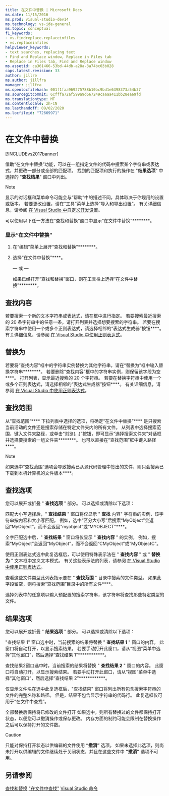 ```yaml
---
title: 在文件中替换 | Microsoft Docs
ms.date: 11/15/2016
ms.prod: visual-studio-dev14
ms.technology: vs-ide-general
ms.topic: conceptual
f1_keywords:
- vs.findreplace.replaceinfiles
- vs.replaceinfiles
helpviewer_keywords:
- text searches, replacing text
- Find and Replace window, Replace in Files tab
- Replace in Files tab, Find and Replace window
ms.assetid: ca361466-53bd-44db-a28a-3a74bc03b028
caps.latest.revision: 33
author: jillre
ms.author: jillfra
manager: jillfra
ms.openlocfilehash: 001f1faa969275788b10bc9bd1e6398373a54b37
ms.sourcegitcommit: 6cfffa72af599a9d667249caaaa411bb28ea69fd
ms.translationtype: MT
ms.contentlocale: zh-CN
ms.lasthandoff: 09/02/2020
ms.locfileid: "72669971"
---
```

# <a name="replace-in-files"></a>在文件中替换
[!INCLUDE[vs2017banner](../includes/vs2017banner.md)]

借助“在文件中替换”功能，可以在一组指定文件的代码中搜索某个字符串或表达式，并更改一部分或全部的匹配项。 找到的匹配项和执行的操作在 "**结果选项**" 中选择的 "**查找结果**" 窗口中列出。

> [!NOTE]
> 显示的对话框和菜单命令可能会与“帮助”中的描述不同，具体取决于你现用的设置或版本。 若要更改设置，请在“工具”菜单上选择“导入和导出设置”。 有关详细信息，请参阅 [在 Visual Studio 中自定义开发设置](https://msdn.microsoft.com/22c4debb-4e31-47a8-8f19-16f328d7dcd3)。

 可以使用以下任一方法在“查找和替换”窗口中显示“在文件中替换”********。

### <a name="to-display-replace-in-files"></a>显示“在文件中替换”

1. 在“编辑”菜单上展开“查找和替换”********。

2. 选择“在文件中替换”****。

     — 或 —

     如果已经打开“查找和替换”窗口，则在工具栏上选择“在文件中替换”********。

## <a name="find-what"></a>查找内容
 若要搜索一个新的文本字符串或表达式，请在框中进行指定。 若要搜索最近搜索的 20 条字符串中的任意一条，请打开列表并选择想要搜索的字符串。 若要在搜索字符串中使用一个或多个正则表达式，请选择相邻的“表达式生成器”按钮****。 有关详细信息，请参阅 [在 Visual Studio 中使用正则表达式](../ide/using-regular-expressions-in-visual-studio.md)。

## <a name="replace-with"></a>替换为
 若要将“查找内容”框中的字符串实例替换为其他字符串，请在“替换为”框中输入替换字符串********。 若要删除“查找内容”框中的字符串实例，则保留该字段为空****。 打开列表，显示最近搜索的 20 个字符串。 若要在替换字符串中使用一个或多个正则表达式，请选择相邻的“表达式生成器”按钮****。 有关详细信息，请参阅 [在 Visual Studio 中使用正则表达式](../ide/using-regular-expressions-in-visual-studio.md)。

## <a name="look-in"></a>查找范围
 从“查找范围”**** 下拉列表中选择的选项，将确定“在文件中替换”**** 是只搜索当前活动的文件还是搜索存储在特定文件夹内的所有文件。 从列表中选择搜索范围，键入文件夹路径，或单击“浏览(...)”按钮，即可显示“选择搜索文件夹”对话框并选择要搜索的一组文件夹********。 也可以直接在“查找范围”框中键入路径****。

> [!NOTE]
> 如果选中“查找范围”选项会导致搜索已从源代码管理中签出的文件，则只会搜索已下载到本机计算机的文件版本****。

## <a name="find-options"></a>查找选项
 您可以展开或折叠 " **查找选项** " 部分。 可以选择或清除以下选项：

 匹配大小写选择后，" **查找结果** " 窗口将仅显示 " **查找** 内容" 字符串的实例，该字符串按内容和大小写匹配。 例如，选中“区分大小写”后搜索“MyObject”会返回“MyObject”，而不会返回“myobject”或“MYOBJECT”****。

 全字匹配选中后，" **查找结果** " 窗口将仅显示 " **查找内容** " 的实例。 例如，搜索“MyObject”会返回“MyObject”，而不会返回“CMyObject”或“MyObjectC”。

 使用正则表达式选中此复选框后，可以使用特殊表示法在 " **查找内容** " 或 " **替换为** " 文本框中定义文本模式。 有关这些表示法的列表，请参阅 [在 Visual Studio 中使用正则表达式](../ide/using-regular-expressions-in-visual-studio.md)。

 查看这些文件类型此列表指示要在 " **查找范围** " 目录中搜索的文件类型。 如果此字段留空，则将搜索“查找范围”目录中的所有文件****。

 选择列表中的任意项以输入预配置的搜索字符串，该字符串将查找那些特定类型的文件。

## <a name="result-options"></a>结果选项
 您可以展开或折叠 " **结果选项** " 部分。 可以选择或清除以下选项：

 "查找结果 1" 窗口选中时，当前搜索的结果将替换 " **查找结果 1** " 窗口的内容。 此窗口将自动打开，以显示搜索结果。 若要手动打开此窗口，请从“视图”菜单中选择“其他窗口”，然后选择“查找结果 1”************。

 查找结果2窗口选中时，当前搜索的结果将替换 " **查找结果 2** " 窗口的内容。 此窗口将自动打开，以显示搜索结果。 若要手动打开此窗口，请从“视图”菜单中选择“其他窗口”，然后选择“查找结果 2”************。

 仅显示文件名在选中此复选框后，"查找结果" 窗口将列出所有包含搜索字符串的文件的完整名称和路径。 但是，结果不包含显示字符串的代码行。 此复选框仅可用于“在文件中查找”。

 全部替换后保持将已修改的文件打开 如果选中，则所有替换过的文件都保持打开状态，以便您可以撤消操作或保存更改。 内存方面的制约可能会限制在替换操作之后可以保持打开的文件数。

> [!CAUTION]
> 只能对保持打开状态以供编辑的文件使用 **“撤消”** 选项。 如果未选择此选项，则尚未打开以供编辑的文件继续处于关闭状态，并且在这些文件中 **“撤消”** 选项不可用。

## <a name="see-also"></a>另请参阅
 [查找和替换](../ide/finding-and-replacing-text.md) ["在文件中查找"](../ide/find-in-files.md) [Visual Studio 命令](../ide/reference/visual-studio-commands.md)
